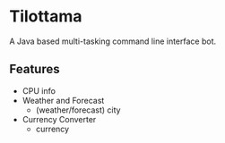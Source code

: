 # Tilottama

A Java based multi-tasking command line interface bot.


## Features

- CPU info
- Weather and Forecast
  - (weather/forecast) city <cityname>
- Currency Converter
  - currency <amount> <from> <to>

